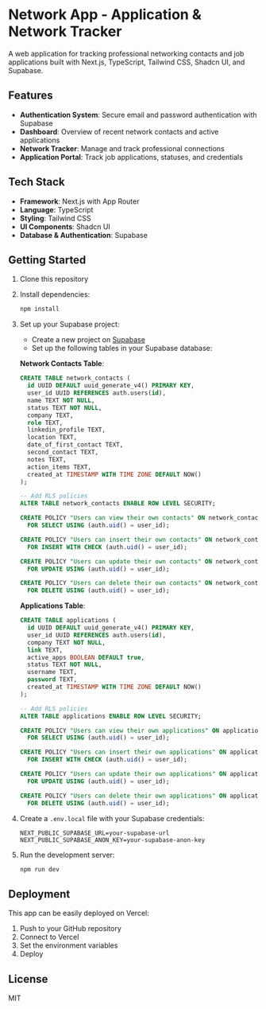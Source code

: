 # Network App - Application & Network Tracker

A web application for tracking professional networking contacts and job applications built with Next.js, TypeScript, Tailwind CSS, Shadcn UI, and Supabase.

## Features

- **Authentication System**: Secure email and password authentication with Supabase
- **Dashboard**: Overview of recent network contacts and active applications
- **Network Tracker**: Manage and track professional connections
- **Application Portal**: Track job applications, statuses, and credentials

## Tech Stack

- **Framework**: Next.js with App Router
- **Language**: TypeScript
- **Styling**: Tailwind CSS
- **UI Components**: Shadcn UI
- **Database & Authentication**: Supabase

## Getting Started

1. Clone this repository
2. Install dependencies:
   ```bash
   npm install
   ```

3. Set up your Supabase project:
   - Create a new project on [Supabase](https://supabase.io)
   - Set up the following tables in your Supabase database:
   
   **Network Contacts Table**:
   ```sql
   CREATE TABLE network_contacts (
     id UUID DEFAULT uuid_generate_v4() PRIMARY KEY,
     user_id UUID REFERENCES auth.users(id),
     name TEXT NOT NULL,
     status TEXT NOT NULL,
     company TEXT,
     role TEXT,
     linkedin_profile TEXT,
     location TEXT,
     date_of_first_contact TEXT,
     second_contact TEXT,
     notes TEXT,
     action_items TEXT,
     created_at TIMESTAMP WITH TIME ZONE DEFAULT NOW()
   );

   -- Add RLS policies
   ALTER TABLE network_contacts ENABLE ROW LEVEL SECURITY;

   CREATE POLICY "Users can view their own contacts" ON network_contacts
     FOR SELECT USING (auth.uid() = user_id);

   CREATE POLICY "Users can insert their own contacts" ON network_contacts
     FOR INSERT WITH CHECK (auth.uid() = user_id);

   CREATE POLICY "Users can update their own contacts" ON network_contacts
     FOR UPDATE USING (auth.uid() = user_id);

   CREATE POLICY "Users can delete their own contacts" ON network_contacts
     FOR DELETE USING (auth.uid() = user_id);
   ```

   **Applications Table**:
   ```sql
   CREATE TABLE applications (
     id UUID DEFAULT uuid_generate_v4() PRIMARY KEY,
     user_id UUID REFERENCES auth.users(id),
     company TEXT NOT NULL,
     link TEXT,
     active_apps BOOLEAN DEFAULT true,
     status TEXT NOT NULL,
     username TEXT,
     password TEXT,
     created_at TIMESTAMP WITH TIME ZONE DEFAULT NOW()
   );

   -- Add RLS policies
   ALTER TABLE applications ENABLE ROW LEVEL SECURITY;

   CREATE POLICY "Users can view their own applications" ON applications
     FOR SELECT USING (auth.uid() = user_id);

   CREATE POLICY "Users can insert their own applications" ON applications
     FOR INSERT WITH CHECK (auth.uid() = user_id);

   CREATE POLICY "Users can update their own applications" ON applications
     FOR UPDATE USING (auth.uid() = user_id);

   CREATE POLICY "Users can delete their own applications" ON applications
     FOR DELETE USING (auth.uid() = user_id);
   ```

4. Create a `.env.local` file with your Supabase credentials:
   ```
   NEXT_PUBLIC_SUPABASE_URL=your-supabase-url
   NEXT_PUBLIC_SUPABASE_ANON_KEY=your-supabase-anon-key
   ```

5. Run the development server:
   ```bash
   npm run dev
   ```

## Deployment

This app can be easily deployed on Vercel:

1. Push to your GitHub repository
2. Connect to Vercel
3. Set the environment variables
4. Deploy

## License

MIT

